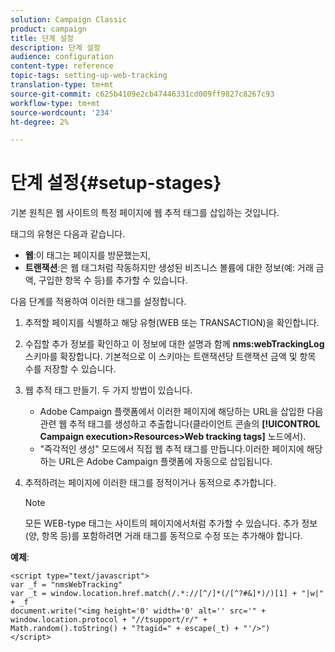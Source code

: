 ```yaml
---
solution: Campaign Classic
product: campaign
title: 단계 설정
description: 단계 설정
audience: configuration
content-type: reference
topic-tags: setting-up-web-tracking
translation-type: tm+mt
source-git-commit: c625b4109e2cb47446331cd009ff9827c8267c93
workflow-type: tm+mt
source-wordcount: '234'
ht-degree: 2%

---
```



# 단계 설정{#setup-stages}

기본 원칙은 웹 사이트의 특정 페이지에 웹 추적 태그를 삽입하는 것입니다.

태그의 유형은 다음과 같습니다.

* **웹**:이 태그는 페이지를 방문했는지,
* **트랜잭션**:은 웹 태그처럼 작동하지만 생성된 비즈니스 볼륨에 대한 정보(예: 거래 금액, 구입한 항목 수 등)를 추가할 수 있습니다.

다음 단계를 적용하여 이러한 태그를 설정합니다.

1. 추적할 페이지를 식별하고 해당 유형(WEB 또는 TRANSACTION)을 확인합니다.
1. 수집할 추가 정보를 확인하고 이 정보에 대한 설명과 함께 **nms:webTrackingLog** 스키마를 확장합니다. 기본적으로 이 스키마는 트랜잭션당 트랜잭션 금액 및 항목 수를 저장할 수 있습니다.
1. 웹 추적 태그 만들기. 두 가지 방법이 있습니다.

   * Adobe Campaign 플랫폼에서 이러한 페이지에 해당하는 URL을 삽입한 다음 관련 웹 추적 태그를 생성하고 추출합니다(클라이언트 콘솔의 **[!UICONTROL Campaign execution>Resources>Web tracking tags]** 노드에서).
   * &quot;즉각적인 생성&quot; 모드에서 직접 웹 추적 태그를 만듭니다.이러한 페이지에 해당하는 URL은 Adobe Campaign 플랫폼에 자동으로 삽입됩니다.

1. 추적하려는 페이지에 이러한 태그를 정적이거나 동적으로 추가합니다.

   >[!NOTE]
   >
   >모든 WEB-type 태그는 사이트의 페이지에서처럼 추가할 수 있습니다. 추가 정보(양, 항목 등)를 포함하려면 거래 태그를 동적으로 수정 또는 추가해야 합니다.

**예제**:

```
<script type="text/javascript">
var _f = "nmsWebTracking"
var _t = window.location.href.match(/.*://[^/]*(/[^?#&]*)/)[1] + "|w|" + _f
document.write("<img height='0' width='0' alt='' src='" +
window.location.protocol + "//tsupport/r/" +
Math.random().toString() + "?tagid=" + escape(_t) + "'/>")
</script>
```

